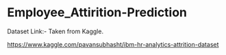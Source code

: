 # Employee_Attirition-Prediction

Dataset Link:- Taken from Kaggle.

https://www.kaggle.com/pavansubhasht/ibm-hr-analytics-attrition-dataset
